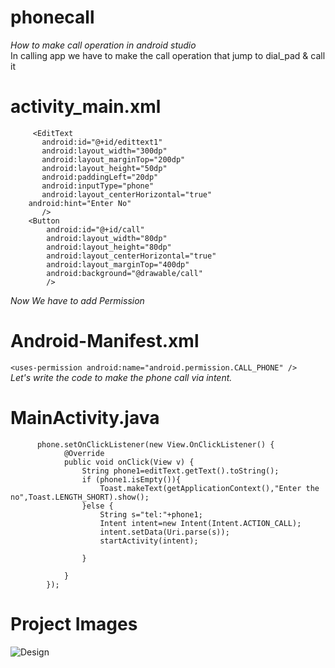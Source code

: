 # phonecall
_How to make call operation in android studio_
<br>
In calling app we have to make the call operation that jump to dial_pad & call it
<br>
# activity_main.xml
```
     <EditText
       android:id="@+id/edittext1"
       android:layout_width="300dp"
       android:layout_marginTop="200dp"
       android:layout_height="50dp"
       android:paddingLeft="20dp"
       android:inputType="phone"
       android:layout_centerHorizontal="true"
    android:hint="Enter No"
       />
    <Button
        android:id="@+id/call"
        android:layout_width="80dp"
        android:layout_height="80dp"
        android:layout_centerHorizontal="true"
        android:layout_marginTop="400dp"
        android:background="@drawable/call"
        />
```
_Now We have to add Permission_
# Android-Manifest.xml
```<uses-permission android:name="android.permission.CALL_PHONE" />```
<br>
_Let's write the code to make the phone call via intent._
<br>
# MainActivity.java
```
      phone.setOnClickListener(new View.OnClickListener() {
            @Override
            public void onClick(View v) {
                String phone1=editText.getText().toString();
                if (phone1.isEmpty()){
                    Toast.makeText(getApplicationContext(),"Enter the no",Toast.LENGTH_SHORT).show();
                }else {
                    String s="tel:"+phone1;
                    Intent intent=new Intent(Intent.ACTION_CALL);
                    intent.setData(Uri.parse(s));
                    startActivity(intent);

                }

            }
        });
```
# Project Images
![Design](call.jpg)
